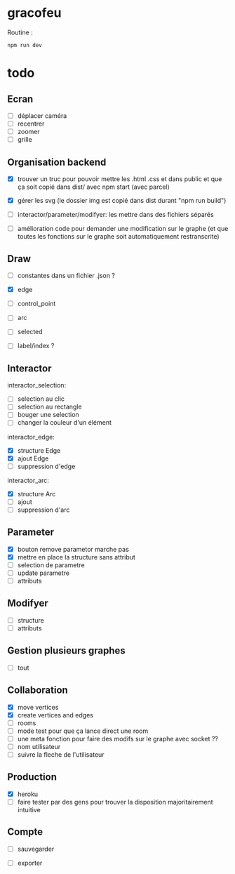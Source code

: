 # gracofeu

Routine :

```
npm run dev
```

# todo

## Ecran

- [ ] déplacer caméra
- [ ] recentrer
- [ ] zoomer
- [ ] grille

## Organisation backend

- [X] trouver un truc pour pouvoir mettre les .html .css et dans public et que ça soit copié dans dist/ avec npm start (avec parcel)
- [X] gérer les svg (le dossier img est copié dans dist durant "npm run build")
- [ ] interactor/parameter/modifyer: les mettre dans des fichiers séparés
- [ ] amélioration code pour demander une modification sur le graphe (et que toutes les fonctions sur le graphe soit automatiquement restranscrite)


## Draw

- [ ] constantes dans un fichier .json ?
- [x] edge
- [ ] control_point
- [ ] arc
- [ ] selected
- [ ] label/index ?


## Interactor

interactor_selection:
- [ ] selection au clic
- [ ] selection au rectangle
- [ ] bouger une selection
- [ ] changer la couleur d'un élément

interactor_edge:
- [X] structure Edge
- [X] ajout Edge
- [ ] suppression d'edge

interactor_arc:
- [X] structure Arc
- [ ] ajout
- [ ] suppression d'arc

## Parameter

- [X] bouton remove parametor marche pas
- [X] mettre en place la structure sans attribut
- [ ] selection de parametre
- [ ] update parametre
- [ ] attributs

## Modifyer

- [ ] structure
- [ ] attributs

## Gestion plusieurs graphes

- [ ] tout

## Collaboration

- [X] move vertices
- [X] create vertices and edges
- [ ] rooms
- [ ] mode test pour que ça lance direct une room
- [ ] une meta fonction pour faire des modifs sur le graphe avec socket ??
- [ ] nom utilisateur
- [ ] suivre la fleche de l'utilisateur

## Production

- [X] heroku
- [ ] faire tester par des gens pour trouver la disposition majoritairement intuitive

## Compte


- [ ] sauvegarder
- [ ] exporter

